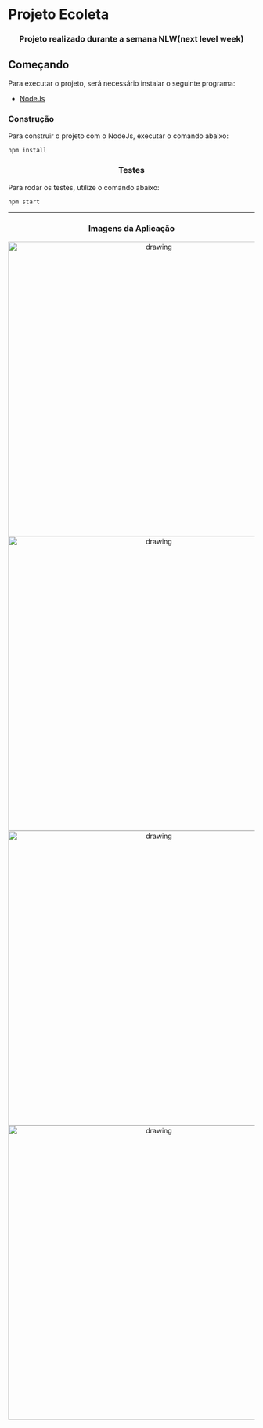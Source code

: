 # Projeto Ecoleta
<h3 align="center">Projeto realizado durante a semana NLW(next level week)</h3>

## Começando

Para executar o projeto, será necessário instalar o seguinte programa:

- [NodeJs](https://nodejs.org/en/download/)

### Construção

Para construir o projeto com o NodeJs, executar o comando abaixo:

```shell
npm install
```

<h3 align="center"> Testes </h3>
  Para rodar os testes, utilize o comando abaixo:

```shell
npm start
```
 <hr>
<h3 align="center"> Imagens da Aplicação </h3>
<p align="center"> 
  <img src="https://user-images.githubusercontent.com/61670495/83988087-9d349680-a918-11ea-9cfd-0f0be10902f8.jpeg" alt="drawing" width="600"/>
  <img src="https://user-images.githubusercontent.com/61670495/83988120-b3425700-a918-11ea-99f0-6b8b8355f409.jpeg" alt="drawing" width="600"/>
  <img src="https://user-images.githubusercontent.com/61670495/83988128-bc332880-a918-11ea-973c-7e7aae9f3087.jpeg" alt="drawing" width="600"/>
  <img src="https://user-images.githubusercontent.com/61670495/83988205-f7cdf280-a918-11ea-8b98-42ef6c41eda4.jpeg" alt="drawing" width="600"/>
 </p>
